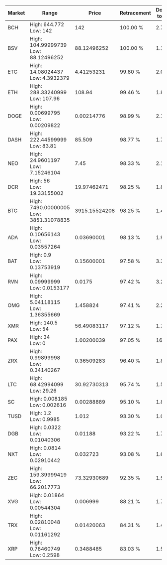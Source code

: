 | Market | Range | Price| Retracement | Doubles to 50% |
| --- | --- | --- | --- | --- |
| BCH | High: 644.772<br />Low: 142 | 142 | 100.00 % | 2.77 |
| BSV | High: 104.99999739<br />Low: 88.12496252 | 88.12496252 | 100.00 % | 1.10 |
| ETC | High: 14.08024437<br />Low: 4.3932379 | 4.41253231 | 99.80 % | 2.09 |
| ETH | High: 288.33240999<br />Low: 107.96 | 108.94 | 99.46 % | 1.82 |
| DOGE | High: 0.00699795<br />Low: 0.00209822 | 0.00214776 | 98.99 % | 2.12 |
| DASH | High: 222.44599999<br />Low: 83.81 | 85.509 | 98.77 % | 1.79 |
| NEO | High: 24.9601197<br />Low: 7.15246104 | 7.45 | 98.33 % | 2.16 |
| DCR | High: 56<br />Low: 19.33155002 | 19.97462471 | 98.25 % | 1.89 |
| BTC | High: 7490.00000005<br />Low: 3851.31078835 | 3915.15524208 | 98.25 % | 1.45 |
| ADA | High: 0.10656143<br />Low: 0.03557264 | 0.03690001 | 98.13 % | 1.93 |
| BAT | High: 0.9<br />Low: 0.13753919 | 0.15600001 | 97.58 % | 3.33 |
| RVN | High: 0.09999999<br />Low: 0.0153177 | 0.0175 | 97.42 % | 3.29 |
| OMG | High: 5.04118115<br />Low: 1.36355669 | 1.458824 | 97.41 % | 2.20 |
| XMR | High: 140.5<br />Low: 54 | 56.49083117 | 97.12 % | 1.72 |
| PAX | High: 34<br />Low: 0 | 1.00200039 | 97.05 % | 16.97 |
| ZRX | High: 0.99899998<br />Low: 0.34140267 | 0.36509283 | 96.40 % | 1.84 |
| LTC | High: 68.42994099<br />Low: 29.26 | 30.92730313 | 95.74 % | 1.58 |
| SC | High: 0.008185<br />Low: 0.002616 | 0.00288889 | 95.10 % | 1.87 |
| TUSD | High: 1.2<br />Low: 0.9985 | 1.012 | 93.30 % | 1.09 |
| DGB | High: 0.0322<br />Low: 0.01040306 | 0.01188 | 93.22 % | 1.79 |
| NXT | High: 0.0814<br />Low: 0.02910442 | 0.032723 | 93.08 % | 1.69 |
| ZEC | High: 159.39999419<br />Low: 66.2017773 | 73.32930689 | 92.35 % | 1.54 |
| XVG | High: 0.01864<br />Low: 0.00544304 | 0.006999 | 88.21 % | 1.72 |
| TRX | High: 0.02810048<br />Low: 0.01161292 | 0.01420063 | 84.31 % | 1.40 |
| XRP | High: 0.78460749<br />Low: 0.2598 | 0.3488485 | 83.03 % | 1.50 |
